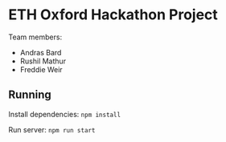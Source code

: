 # ETH Oxford Hackathon Project

Team members:
- Andras Bard
- Rushil Mathur
- Freddie Weir

## Running

Install dependencies: `npm install`

Run server: `npm run start`
